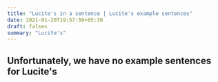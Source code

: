 ```yaml
---
title: "Lucite's in a sentence | Lucite's example sentences"
date: 2021-01-20T19:57:50+05:30
draft: falses
summary: "Lucite's"
---
```

## Unfortunately, we have no example sentences for Lucite's                 
